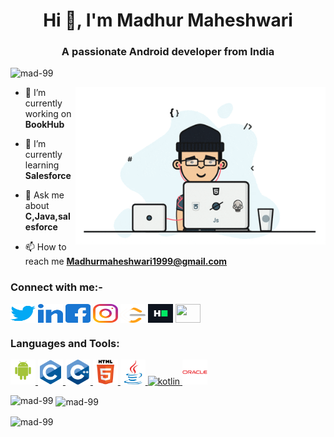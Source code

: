 <h1 align="center">Hi 👋, I'm Madhur Maheshwari </h1>
<h3 align="center">A passionate Android developer from India</h3>

<p align="left"> <img src="https://komarev.com/ghpvc/?username=mad-99&label=Profile%20views&color=0e75b6&style=flat" alt="mad-99" /> </p>
<img align="right" alt="Coding" width="400" src="programmer.gif">

- 🔭 I’m currently working on **BookHub**

- 🌱 I’m currently learning **Salesforce**

- 💬 Ask me about **C,Java,salesforce**

- 📫 How to reach me **Madhurmaheshwari1999@gmail.com**

<h3 align="left">Connect with me:-</h3>
<p align="left">
  <a href="https://twitter.com/madhurm65338810" target="_blank"><img align="center" src="twitter.svg" alt="madhurm65338810" height="30" width="40" /></a>
  <a href="https://linkedin.com/in/https://www.linkedin.com/in/madhur-maheshwari-8b252418b" target="_blank"><img align="center" src="linkedin.svg"            alt="https://www.linkedin.com/in/madhur-maheshwari-8b252418b/" height="30" width="40" /></a>
  <a href="https://www.facebook.com/madhur.maheshwari.02/" target="_blank"><img align="center" src="facebook.svg" alt="madhur maheshwari" height="30" width="40" /></a>
  <a href="https://www.instagram.com/maheshwari_madhur_20/" target="_blank"><img align="center" src="instagram.svg" alt="madhur_maheshwari_20" height="30" width="40" /></a>
  <a href="https://leetcode.com/mad99/" target="_blank"><img align="center" src="leetcode.svg" alt="mad99" height="30" width="40" /></a>
  <a href="https://www.hackerrank.com/madhur_2022mca11" target="_blank"><img align="center" src="hackerrank.svg" alt="madhur" height="30" width="40" /></a>
  <a href="https://trailblazer.me/id/mad-10" target="_blank"> <img src="https://img.icons8.com/ios-filled/50/000000/salesforce.png" align="center" alt"madhur" height="30" width="40"/></a>
</p>

<h3 align="left">Languages and Tools:</h3>
<p align="left"> <a href="https://developer.android.com" target="_blank"> <img src="https://raw.githubusercontent.com/devicons/devicon/master/icons/android/android-original-wordmark.svg" alt="android" width="40" height="40"/> </a> <a href="https://www.cprogramming.com/" target="_blank"> <img src="https://raw.githubusercontent.com/devicons/devicon/master/icons/c/c-original.svg" alt="c" width="40" height="40"/> </a> <a href="https://www.w3schools.com/cpp/" target="_blank"> <img src="https://raw.githubusercontent.com/devicons/devicon/master/icons/cplusplus/cplusplus-original.svg" alt="cplusplus" width="40" height="40"/> </a> <a href="https://www.w3.org/html/" target="_blank"> <img src="https://raw.githubusercontent.com/devicons/devicon/master/icons/html5/html5-original-wordmark.svg" alt="html5" width="40" height="40"/> </a> <a href="https://www.java.com" target="_blank"> <img src="https://raw.githubusercontent.com/devicons/devicon/master/icons/java/java-original.svg" alt="java" width="40" height="40"/> </a> <a href="https://kotlinlang.org" target="_blank"> <img src="https://www.vectorlogo.zone/logos/kotlinlang/kotlinlang-icon.svg" alt="kotlin" width="40" height="40"/> </a> <a href="https://www.oracle.com/" target="_blank"> <img src="https://raw.githubusercontent.com/devicons/devicon/master/icons/oracle/oracle-original.svg" alt="oracle" width="40" height="40"/> </a> </p>

<p><img align="left" src="https://github-readme-stats.vercel.app/api/top-langs?username=mad-99&show_icons=true&locale=en&layout=compact" alt="mad-99" /></p>

<p>&nbsp;<img align="center" src="https://github-readme-stats.vercel.app/api?username=mad-99&show_icons=true&locale=en" alt="mad-99" /></p>

<p><img align="center" src="https://github-readme-streak-stats.herokuapp.com/?user=mad-99&" alt="mad-99" /></p>
